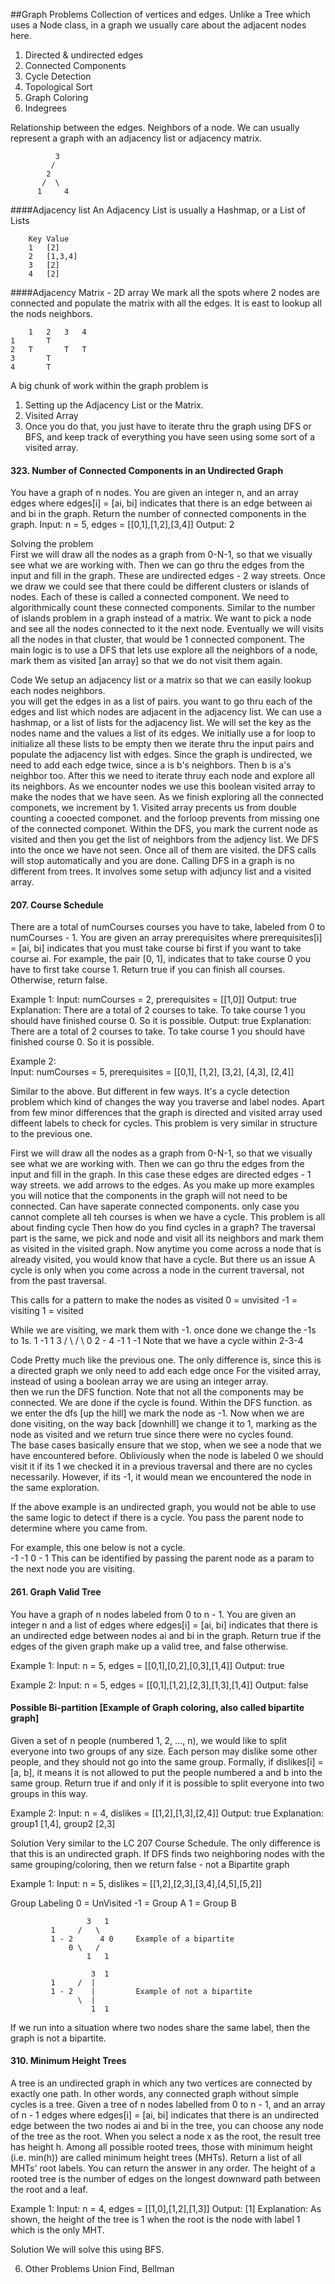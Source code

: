 ##Graph Problems
Collection of vertices and edges. Unlike a Tree which uses a Node class, in a graph we usually care about the adjacent nodes here.
1. Directed & undirected edges
2. Connected Components
3. Cycle Detection
4. Topological Sort
5. Graph Coloring
6. Indegrees

Relationship between the edges. Neighbors of a node. We can usually represent a graph with an adjacency list or adjacency matrix.

              3
             / 
            2
           /  \
          1     4
        
####Adjacency list
   An Adjacency List is usually a Hashmap, or a List of Lists
   
   
        Key Value
        1   [2]
        2   [1,3,4]
        3   [2]
        4   [2]

####Adjacency Matrix - 2D array 
We mark all the spots where 2 nodes are connected and populate the matrix with all the edges. 
It is east to lookup all the nods neighbors.

        1   2   3   4
    1       T
    2   T       T   T
    3       T
    4       T

A big chunk of work within the graph problem is 
1. Setting up the  Adjacency List or the Matrix.
2. Visited Array 
3. Once you do that, you just have to iterate thru the graph using DFS or BFS, and keep track of everything you have seen using some sort of a visited array. 



#### 323. Number of Connected Components in an Undirected Graph
You have a graph of n nodes. You are given an integer n, and an array edges where edges[i] = [ai, bi] indicates that there is an edge between ai and bi in the graph.
Return the number of connected components in the graph.
Input:     n = 5, 
       edges = [[0,1],[1,2],[3,4]]
Output: 2

Solving the problem    
    First we will draw all the nodes as a graph from 0-N-1, so that we visually see what we are working with. 
    Then we can go thru the edges from the input and fill in the graph.
    These are undirected edges - 2 way streets.
    Once we draw we could see that there could be different clusters or islands of nodes.
    Each of these is called a connected component. 
    We need to algorithmically count these connected components. 
    Similar to the number of islands problem in a graph instead of a matrix.
    We want to pick a node and see all the nodes connected to it the next node. 
    Eventually we will visits all the nodes in that cluster, that would be 1 connected component. 
    The main logic is to use a DFS that lets use explore all the neighbors of a node, mark them as visited [an array] so that we do not visit them again.  
     
Code
    We setup an adjacency list or a matrix  so that we can easily lookup each nodes neighbors.  
    you will get the edges in as a list of pairs. you want to go thru each of the edges and list which nodes are adjacent in the adjacency list.
    We can use a hashmap, or a list of lists for the adjacency list.
    We will set the key as the nodes name and the values a list of its edges.
    We initially use a for loop to initialize all these lists to be empty then we iterate thru the input pairs and populate the 
    adjacency list with edges.
    Since the graph is undirected, we need to add each edge twice, since a is b's neighbors. Then b is a's neighbor too.
    After this we need to iterate thruy each node and explore all its neighbors. 
    As we encounter nodes we use this boolean visited array to make the nodes that we have seen.
    As we finish exploring all the connected componets, we increment by 1.
    Visited array precents us from double counting a cooected componet.
    and the forloop prevents from missing one of the connected componet. 
    Within the DFS, you mark the current node as visited and then you get the list of neighbors from the adjency list. 
    We DFS into the once we have not seen. 
    Once all of them are visited. the DFS calls will stop automatically and you are done.
    Calling DFS in a graph is no different from trees. It involves some setup with adjuncy list and a visited array.

#### 207. Course Schedule
There are a total of numCourses courses you have to take, labeled from 0 to numCourses - 1. You are given an array prerequisites where prerequisites[i] = [ai, bi] indicates that you must take course bi first if you want to take course ai.
For example, the pair [0, 1], indicates that to take course 0 you have to first take course 1.
Return true if you can finish all courses. Otherwise, return false.

Example 1:
    Input: numCourses = 2, prerequisites = [[1,0]]
        Output: true
    Explanation: There are a total of 2 courses to take. 
    To take course 1 you should have finished course 0. So it is possible.
        Output: true
    Explanation: There are a total of 2 courses to take. 
    To take course 1 you should have finished course 0. So it is possible.

Example 2:        
Input: numCourses = 5, 
prerequisites = [[0,1], [1,2], [3,2], [4,3], [2,4]]

Similar to the above. But different in few ways. It's a cycle detection problem which kind of changes the way you traverse and label nodes.
Apart from few minor differences that the graph is directed and visited array used diffeent labels to check for cycles. 
This problem is very similar in structure to the previous one. 

First we will draw all the nodes as a graph from 0-N-1, so that we visually see what we are working with. 
Then we can go thru the edges from the input and fill in the graph.
In this case these edges are directed edges - 1 way streets. we add arrows to the edges.
As you make up more examples you will notice that the components in the graph will not need to be connected. 
Can have saperate connected components.
only case you cannot complete all teh courses is when we have a cycle. This problem is all about finding cycle
Then how do you find cycles in a graph?
The traversal part is the same, we pick and node and visit all its neighbors and mark them as visited in the visited graph.
Now anytime you come across a node that is already visited, you would know that have a cycle. But there us an issue
A cycle is only when you come across a node in the current traversal, not from the past traversal.

This calls for a pattern to make the nodes as visited
     0 = unvisited
    -1 = visiting
     1 = visited

While we are visiting, we mark them with -1. once done we change the -1s to 1s.
                1         -1
                1         3
              /   \    /    \ 
            0       2    -   4 -1
            1      -1
Note that we have a cycle within 2-3-4
    
    
Code
Pretty much like the previous one.
The only difference is, since this is a directed graph we only need to add each edge once
For the visited array, instead of using a boolean array we are using an integer array.     
then we run the DFS function. Note that not all the components may be connected.
We are done if the cycle is found. 
Within the DFS function. as we enter the dfs [up the hill] we mark the node as -1.
Now when we are done visiting, on the way back [downhill] we change it to 1, marking as the node as visited and we return true 
since there were no cycles found.    
The base cases basically ensure that we stop, when we see a node that we have encountered before. Obliviously when the node is labeled 0 we should visit it
if its 1 we checked it in a previous traversal and there are no cycles necessarily.
However, if its -1, it would mean we encountered the node in the same exploration.
 
If the above example is an undirected graph, you would not be able to use the same logic to detect if there is a cycle.
You pass the parent node to determine where you came from.

For example, this one below is not a cycle.    
        -1      -1
         0   -   1
This can be identified by passing the parent node as a param to the next node you are visiting.
        
#### 261. Graph Valid Tree
You have a graph of n nodes labeled from 0 to n - 1. You are given an integer n and a list of edges where edges[i] = [ai, bi] indicates that there is an undirected edge between nodes ai and bi in the graph.
Return true if the edges of the given graph make up a valid tree, and false otherwise.

Example 1:
Input: n = 5, edges = [[0,1],[0,2],[0,3],[1,4]]
Output: true

Example 2:
Input: n = 5, edges = [[0,1],[1,2],[2,3],[1,3],[1,4]]
Output: false

#### Possible Bi-partition [Example of Graph coloring, also called bipartite graph]
Given a set of n people (numbered 1, 2, ..., n), we would like to split everyone into two groups of any size.
Each person may dislike some other people, and they should not go into the same group.
Formally, if dislikes[i] = [a, b], it means it is not allowed to put the people numbered a and b into the same group.
Return true if and only if it is possible to split everyone into two groups in this way.

Example 2:
Input: n = 4, dislikes = [[1,2],[1,3],[2,4]]
Output: true
Explanation: group1 [1,4], group2 [2,3]

Solution
    Very similar to the LC 207 Course Schedule. 
    The only difference is that this is an undirected graph. 
    If DFS finds two neighboring nodes with the same grouping/coloring, then we return false - not a Bipartite graph

Example 1:
    Input: n = 5, dislikes = [[1,2],[2,3],[3,4],[4,5],[5,2]]

Group Labeling
   0 = UnVisited
  -1 = Group A
   1 = Group B
                   
                     3   1
             1     /   \
             1 - 2      4 0     Example of a bipartite
                 0 \   /
                     1   1
                    
                      3  1   
             1     /  | 
             1 - 2    |         Example of not a bipartite
                   \  | 
                      1  1
If we run into a situation where two nodes share the same label, then the graph is not a bipartite.
                                 
                        
#### 310. Minimum Height Trees
A tree is an undirected graph in which any two vertices are connected by exactly one path. 
In other words, any connected graph without simple cycles is a tree.
Given a tree of n nodes labelled from 0 to n - 1, and an array of n - 1 edges where edges[i] = [ai, bi] indicates that 
there is an undirected edge between the two nodes ai and bi in the tree, you can choose any node of the tree as the root. 
When you select a node x as the root, the result tree has height h. 
Among all possible rooted trees, those with minimum height (i.e. min(h)) are called minimum height trees (MHTs).
Return a list of all MHTs' root labels. 
You can return the answer in any order.
The height of a rooted tree is the number of edges on the longest downward path between the root and a leaf.

Example 1:
    Input: n = 4, edges = [[1,0],[1,2],[1,3]]
    Output: [1]
    Explanation: As shown, the height of the tree is 1 when the root is the node with label 1 which is the only MHT.

Solution
    We will solve this using BFS.
    

6. Other Problems 
    Union Find, 
    Bellman
